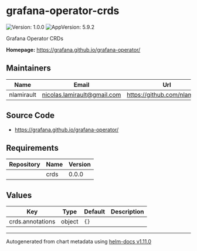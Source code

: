 # grafana-operator-crds

![Version: 1.0.0](https://img.shields.io/badge/Version-1.0.0-informational?style=flat-square) ![AppVersion: 5.9.2](https://img.shields.io/badge/AppVersion-5.9.2-informational?style=flat-square)

Grafana Operator CRDs

**Homepage:** <https://grafana.github.io/grafana-operator/>

## Maintainers

| Name | Email | Url |
| ---- | ------ | --- |
| nlamirault | <nicolas.lamirault@gmail.com> | <https://github.com/nlamirault> |

## Source Code

* <https://grafana.github.io/grafana-operator/>

## Requirements

| Repository | Name | Version |
|------------|------|---------|
|  | crds | 0.0.0 |

## Values

| Key | Type | Default | Description |
|-----|------|---------|-------------|
| crds.annotations | object | `{}` |  |

----------------------------------------------
Autogenerated from chart metadata using [helm-docs v1.11.0](https://github.com/norwoodj/helm-docs/releases/v1.11.0)
